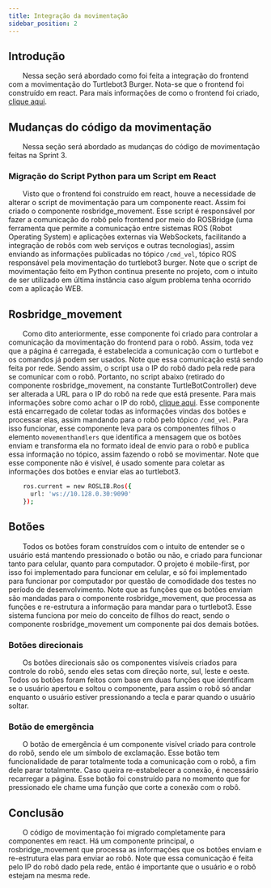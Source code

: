 ```yaml
---
title: Integração da movimentação
sidebar_position: 2
---
```


## Introdução 

&emsp;&emsp;Nessa seção será abordado como foi feita a integração do frontend com a movimentação do Turtlebot3 Burger. Nota-se que o frontend foi construído em react. Para mais informações de como o frontend foi criado, [clique aqui](./Interface.md).

## Mudanças do código da movimentação

&emsp;&emsp;Nessa seção será abordado as mudanças do código de movimentação feitas na Sprint 3. 

### Migração do Script Python para um Script em React

&emsp;&emsp;Visto que o frontend foi construído em react, houve a necessidade de alterar o script de movimentação para um componente react. Assim foi criado o componente rosbridge_movement. Esse script é responsável por fazer a comunicação do robô pelo frontend por meio do ROSBridge (uma ferramenta que permite a comunicação entre sistemas ROS (Robot Operating System) e aplicações externas via WebSockets, facilitando a integração de robôs com web serviços e outras tecnologias), assim enviando as informações publicadas no tópico `/cmd_vel`, tópico ROS responsável pela movimentação do turtlebot3 burger. Note que o script de movimentação feito em Python continua presente no projeto, com o intuito de ser utilizado em última instância caso algum problema tenha ocorrido com a aplicação WEB.

## Rosbridge_movement

&emsp;&emsp;Como dito anteriormente, esse componente foi criado para controlar a comunicação da movimentação do frontend para o robô. Assim, toda vez que a página é carregada, é estabelecida a comunicação com o turtlebot e os comandos já podem ser usados. Note que essa comunicação está sendo feita por rede. Sendo assim, o script usa o IP do robô dado pela rede para se comunicar com o robô. Portanto, no script abaixo (retirado do componente rosbridge_movement, na constante TurtleBotController) deve ser alterada a URL para o IP do robô na rede que está presente. Para mais informações sobre como achar o IP do robô, [clique aqui](https://inteli-college.github.io/2024-1B-T08-EC06-G05/entrega-final/instalacao). Esse componente está encarregado de coletar todas as informações vindas dos botões e processar elas, assim mandando para o robô pelo tópico `/cmd_vel`. Para isso funcionar, esse componente leva para os componentes filhos o elemento `movementhandlers` que identifica a mensagem que os botões enviam e transforma ela no formato ideal de envio para o robô e publica essa informação no tópico, assim fazendo o robô se movimentar. Note que esse componente não é visível, é usado somente para coletar as informações dos botões e enviar elas ao turtlebot3.

```bash
    ros.current = new ROSLIB.Ros({
      url: 'ws://10.128.0.30:9090'
    });
```

## Botões

&emsp;&emsp;Todos os botões foram construídos com o intuito de entender se o usuário está mantendo pressionado o botão ou não, e criado para funcionar tanto para celular, quanto para computador. O projeto é mobile-first, por isso foi implementado para funcionar em celular, e só foi implementado para funcionar por computador por questão de comodidade dos testes no período de desenvolvimento. Note que as funções que os botões enviam são mandadas para o componente rosbridge_movement, que processa as funções e re-estrutura a informação para mandar para o turtlebot3. Esse sistema funciona por meio do conceito de filhos do react, sendo o componente rosbridge_movement um componente pai dos demais botões.

### Botões direcionais

&emsp;&emsp;Os botões direcionais são os componentes visíveis criados para controle do robô, sendo eles setas com direção norte, sul, leste e oeste. Todos os botões foram feitos com base em duas funções que identificam se o usuário apertou e soltou o componente, para assim o robô só andar enquanto o usuário estiver pressionando a tecla e parar quando o usuário soltar. 

### Botão de emergência

&emsp;&emsp;O botão de emergência é um componente visível criado para controle do robô, sendo ele um símbolo de exclamação. Esse botão tem funcionalidade de parar totalmente toda a comunicação com o robô, a fim dele parar totalmente. Caso queira re-estabelecer a conexão, é necessário recarregar a página. Esse botão foi construído para no momento que for pressionado ele chame uma função que corte a conexão com o robô. 

## Conclusão

&emsp;&emsp;O código de movimentação foi migrado completamente para componentes em react. Há um componente principal, o rosbridge_movement que processa as informações que os botões enviam e re-estrutura elas para enviar ao robô. Note que essa comunicação é feita pelo IP do robô dado pela rede, então é importante que o usuário e o robô estejam na mesma rede.
